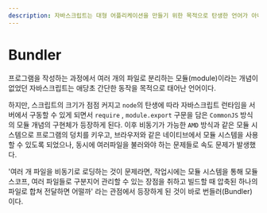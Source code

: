```yaml
---
description: 자바스크립트는 대형 어플리케이션을 만들기 위한 목적으로 탄생한 언어가 아니다.
---
```


# Bundler

프로그램을 작성하는 과정에서 여러 개의 파일로 분리하는 모듈(module)이라는 개념이 없었던 자바스크립트는 애당초 간단한 동작을 목적으로 태어난 언어이다.&#x20;

하지만, 스크립트의 크기가 점점 커지고 `node`의 탄생에 따라 자바스크립트 런타임을 서버에서 구동할 수 있게 되면서 `require` , `module.export` 구문을 담은 `CommonJS` 방식의 모듈 개념의 구현체가 등장하게 된다. 이후 비동기가 가능한 `AMD` 방식과 같은 모듈 시스템으로 프로그램의 덩치를 키우고, 브라우저와 같은 네이티브에서 모듈 시스템을 사용할 수 있도록 되었으나, 동시에 여러파일을 불러와야 하는 문제들로 속도 문제가 발생했다.&#x20;

'여러 개 파일을 비동기로 로딩하는 것이 문제라면, 작업시에는 모듈 시스템을 통해 모듈 스코프, 여러 파일들로 구분지어 관리할 수 있는 장점을 취하고 빌드할 때 압축된 하나의 파일로 합쳐 전달하면 어떨까' 라는 관점에서 등장하게 된 것이 바로 번들러(Bundler)이다.







